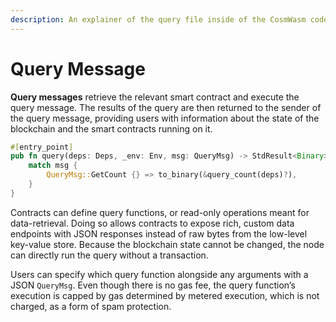```yaml
---
description: An explainer of the query file inside of the CosmWasm code framework
---
```


# Query Message

**Query messages** retrieve the relevant smart contract and execute the query message. The results of the query are then returned to the sender of the query message, providing users with information about the state of the blockchain and the smart contracts running on it.

```rust
#[entry_point]
pub fn query(deps: Deps, _env: Env, msg: QueryMsg) -> StdResult<Binary> {
    match msg {
        QueryMsg::GetCount {} => to_binary(&query_count(deps)?),
    }
}
```

Contracts can define query functions, or read-only operations meant for data-retrieval. Doing so allows contracts to expose rich, custom data endpoints with JSON responses instead of raw bytes from the low-level key-value store. Because the blockchain state cannot be changed, the node can directly run the query without a transaction.

Users can specify which query function alongside any arguments with a JSON `QueryMsg`. Even though there is no gas fee, the query function’s execution is capped by gas determined by metered execution, which is not charged, as a form of spam protection.

